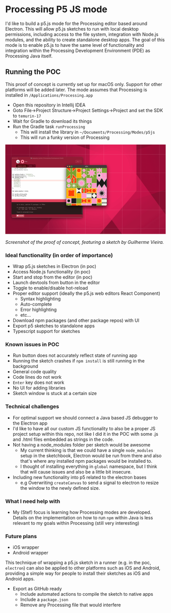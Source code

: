 # Processing P5 JS mode

I'd like to build a p5.js mode for the Processing editor based around Electron. This will allow p5.js sketches to run with local desktop permissions, including access to the file system, integration with Node.js modules, and the ability to create standalone desktop apps. The goal of this mode is to enable p5.js to have the same level of functionality and integration within the Processing Development Environment (PDE) as Processing Java itself.

## Running the POC
This proof of concept is currently set up for macOS only. Support for other platforms will be added later. The mode assumes that Processing is installed in `/Applications/Processing.app`

- Open this repository in Intellij IDEA
- Goto File->Project Structure->Project Settings->Project and set the SDK to `temurin-17`
- Wait for Gradle to download its things
- Run the Gradle task `runProcessing`
  - This will install the library in `~/Documents/Processing/Modes/p5js`
  - This will run a funky version of Processing

![A screenshot of a proof of concept for an Electron-based p5.js mode in Processing, featuring a code editor on the left and a sketch window showing a colorful geometric pattern generated with p5.js on the right (Padrão Geométrico by Guilherme Vieira)](.github/assets/p5-pde-poc.png)

_Screenshot of the proof of concept, featuring a sketch by Guilherme Vieira._

### Ideal functionality (in order of importance)
- Wrap p5.js sketches in Electron (in poc)
- Access Node.js functionality (in poc)
- Start and stop from the editor (in poc)
- Launch devtools from button in the editor
- Toggle to enable/disable hot-reload
- Proper editor support  (ideally the p5.js web editors React Component)
  - Syntax highlighting
  - Auto-complete
  - Error highlighting
  - etc...
- Download npm packages (and other package repos) with UI
- Export p5 sketches to standalone apps
- Typescript support for sketches

### Known issues in POC
- Run button does not accurately reflect state of running app
- Running the sketch crashes if `npm install` is still running in the background
- General code quality
- Code lines do not work
- `Enter` key does not work
- No UI for adding libraries
- Sketch window is stuck at a certain size

### Technical challenges
- For optimal support we should connect a Java based JS debugger to the Electron app
- I'd like to have all our custom JS functionality to also be a proper JS project setup within this repo, not like I did it in the POC with some .js and .html files embedded as strings in the code.
- Not having a node_modules folder per sketch would be awesome
  - My current thinking is that we could have a single `node_modules` setup in the sketchbook, Electron would be run from there and also that's where any installed npm packages would be installed to.
  - I thought of installing everything in `global` namespace, but I think that will cause issues and also be a little bit insecure.
- Including new functionality into p5 related to the electron bases
  - e.g Overwriting `createCanvas` to send a signal to electron to resize the window to the newly defined size.
 
### What I need help with
- My (Stef) focus is learning how Processing modes are developed. Details on the implementation on how to run `npm` within Java is less relevant to my goals within Processing (still very interesting)

### Future plans
- iOS wrapper
- Android wrapper

This technique of wrapping a p5.js sketch in a runner (e.g. in the poc, `electron`) can also be applied to other platforms such as iOS and Android, providing a simple way for people to install their sketches as iOS and Android apps.
- Export as GitHub ready
  - Include automated actions to compile the sketch to native apps
  - Include a `package.json`
  - Remove any Processing file that would interfere
